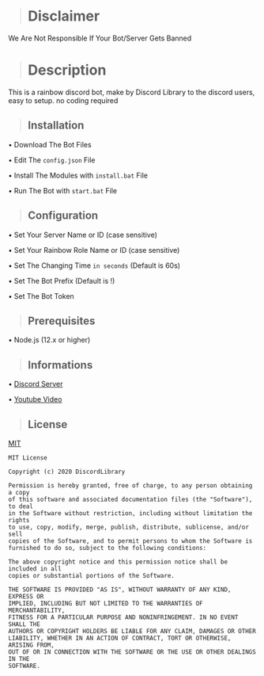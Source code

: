 ># Disclaimer

We Are Not Responsible If Your Bot/Server Gets Banned

># Description

This is a rainbow discord bot, make by Discord Library to the discord users, easy to setup. no coding required

>## Installation

• Download The Bot Files

• Edit The ``config.json`` File

• Install The Modules with ``install.bat`` File

• Run The Bot with ``start.bat`` File

>## Configuration
• Set Your Server Name or ID (case sensitive)

• Set Your Rainbow Role Name or ID (case sensitive)

• Set The Changing Time ``in seconds`` (Default is 60s)

• Set The Bot Prefix (Default is !)

• Set The Bot Token

>## Prerequisites 
• Node.js (12.x or higher)
>## Informations
• [Discord Server](https://discord.gg/5Ka5aKx 'The Official Discord Server for Discord Library')

• [Youtube Video](https://www.youtube.com/watch?v=RjqiQ-CQ-eU 'The Setup Video')
>## License
[MIT](https://choosealicense.com/licenses/mit/)
```
MIT License

Copyright (c) 2020 DiscordLibrary

Permission is hereby granted, free of charge, to any person obtaining a copy
of this software and associated documentation files (the "Software"), to deal
in the Software without restriction, including without limitation the rights
to use, copy, modify, merge, publish, distribute, sublicense, and/or sell
copies of the Software, and to permit persons to whom the Software is
furnished to do so, subject to the following conditions:

The above copyright notice and this permission notice shall be included in all
copies or substantial portions of the Software.

THE SOFTWARE IS PROVIDED "AS IS", WITHOUT WARRANTY OF ANY KIND, EXPRESS OR
IMPLIED, INCLUDING BUT NOT LIMITED TO THE WARRANTIES OF MERCHANTABILITY,
FITNESS FOR A PARTICULAR PURPOSE AND NONINFRINGEMENT. IN NO EVENT SHALL THE
AUTHORS OR COPYRIGHT HOLDERS BE LIABLE FOR ANY CLAIM, DAMAGES OR OTHER
LIABILITY, WHETHER IN AN ACTION OF CONTRACT, TORT OR OTHERWISE, ARISING FROM,
OUT OF OR IN CONNECTION WITH THE SOFTWARE OR THE USE OR OTHER DEALINGS IN THE
SOFTWARE.
```
